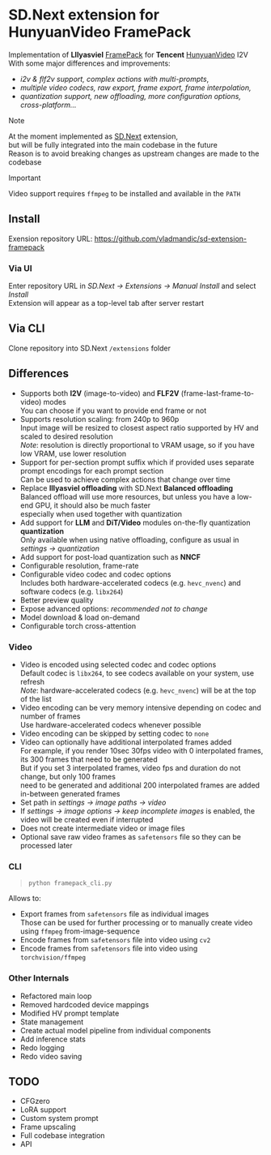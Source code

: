 # SD.Next extension for HunyuanVideo FramePack

Implementation of **Lllyasviel** [FramePack](https://lllyasviel.github.io/frame_pack_gitpage/) for **Tencent** [HunyuanVideo](https://huggingface.co/tencent/HunyuanVideo) I2V  
With some major differences and improvements:
- *i2v & flf2v support, complex actions with multi-prompts*,  
- *multiple video codecs, raw export, frame export, frame interpolation,*  
- *quantization support, new offloading, more configuration options, cross-platform...*  

> [!NOTE]
> At the moment implemented as [SD.Next](https://github.com/vladmandic/sdnext) extension,  
> but will be fully integrated into the main codebase in the future  
> Reason is to avoid breaking changes as upstream changes are made to the codebase  

> [!IMPORTANT]
> Video support requires `ffmpeg` to be installed and available in the `PATH`  

## Install

Exension repository URL: <https://github.com/vladmandic/sd-extension-framepack>

### Via UI  

Enter repository URL in *SD.Next -> Extensions -> Manual Install* and select *Install*  
Extension will appear as a top-level tab after server restart  

## Via CLI  

Clone repository into SD.Next `/extensions` folder

## Differences

- Supports both **I2V** (image-to-video) and **FLF2V** (frame-last-frame-to-video) modes  
  You can choose if you want to provide end frame or not  
- Supports resolution scaling: from 240p to 960p  
  Input image will be resized to closest aspect ratio supported by HV and scaled to desired resolution  
  *Note*: resolution is directly proportional to VRAM usage, so if you have low VRAM, use lower resolution  
- Support for per-section prompt suffix which if provided uses separate prompt encodings for each prompt section  
  Can be used to achieve complex actions that change over time  
- Replace **lllyasviel offloading** with SD.Next **Balanced offloading**  
  Balanced offload will use more resources, but unless you have a low-end GPU, it should also be much faster  
  especially when used together with quantization  
- Add support for **LLM** and **DiT/Video** modules on-the-fly quantization **quantization**  
  Only available when using native offloading, configure as usual in *settings -> quantization*  
- Add support for post-load quantization such as **NNCF**  
- Configurable resolution, frame-rate  
- Configurable video codec and codec options  
  Includes both hardware-accelerated codecs (e.g. `hevc_nvenc`) and software codecs (e.g. `libx264`)  
- Better preview quality  
- Expose advanced options: *recommended not to change*  
- Model download & load on-demand  
- Configurable torch cross-attention  

### Video

- Video is encoded using selected codec and codec options  
  Default codec is `libx264`, to see codecs available on your system, use refresh  
  *Note*: hardware-accelerated codecs (e.g. `hevc_nvenc`) will be at the top of the list  
- Video encoding can be very memory intensive depending on codec and number of frames  
  Use hardware-accelerated codecs whenever possible  
- Video encoding can be skipped by setting codec to `none`
- Video can optionally have additional interpolated frames added  
  For example, if you render 10sec 30fps video with 0 interpolated frames,  
  its 300 frames that need to be generated  
  But if you set 3 interpolated frames, video fps and duration do not change, but only 100 frames  
  need to be generated and additional 200 interpolated frames are added in-between generated frames  
- Set path in *settings -> image paths -> video*  
- If *settings -> image options -> keep incomplete images* is enabled, the video will be created even if interrupted  
- Does not create intermediate video or image files  
- Optional save raw video frames as `safetensors` file so they can be processed later  

### CLI

> `python framepack_cli.py`

Allows to:  
- Export frames from `safetensors` file as individual images  
  Those can be used for further processing or to manually create video using `ffmpeg` from-image-sequence  
- Encode frames from `safetensors` file into video using `cv2`  
- Encode frames from `safetensors` file into video using `torchvision/ffmpeg`  

### Other Internals

- Refactored main loop  
- Removed hardcoded device mappings  
- Modified HV prompt template  
- State management  
- Create actual model pipeline from individual components  
- Add inference stats  
- Redo logging  
- Redo video saving  

## TODO

- CFGzero
- LoRA support
- Custom system prompt
- Frame upscaling
- Full codebase integration
- API
